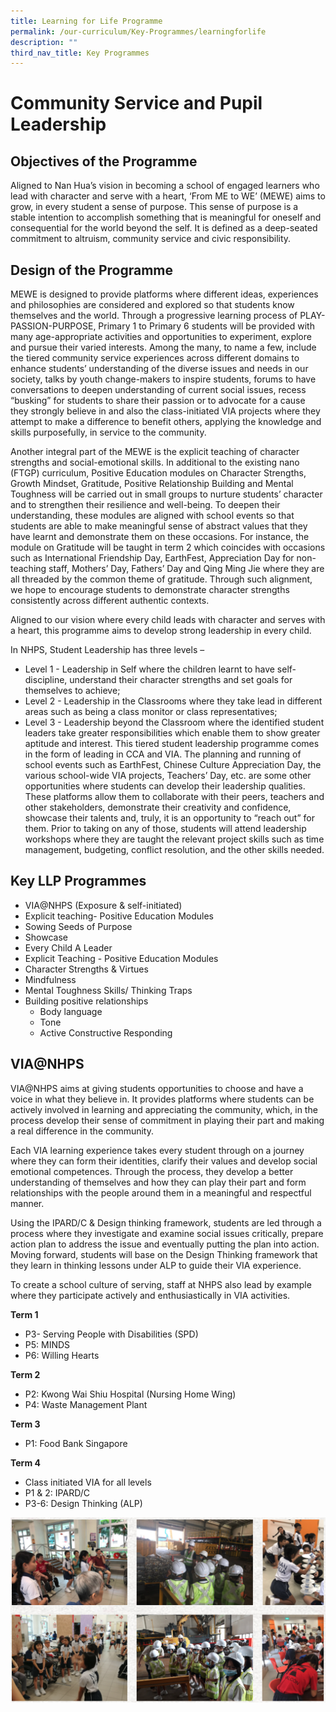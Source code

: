 ```yaml
---
title: Learning for Life Programme
permalink: /our-curriculum/Key-Programmes/learningforlife
description: ""
third_nav_title: Key Programmes
---
```

# Community Service and Pupil Leadership

## Objectives of the Programme

Aligned to Nan Hua’s vision in becoming a school of engaged learners who lead with character and serve with a heart, ‘From ME to WE’ (MEWE) aims to grow, in every student a sense of purpose. This sense of purpose is a stable intention to accomplish something that is meaningful for oneself and consequential for the world beyond the self. It is defined as a deep-seated commitment to altruism, community service and civic responsibility.

## Design of the Programme

MEWE is designed to provide platforms where different ideas, experiences and philosophies are considered and explored so that students know themselves and the world. Through a progressive learning process of PLAY-PASSION-PURPOSE, Primary 1 to Primary 6 students will be provided with many age-appropriate activities and opportunities to experiment, explore and pursue their varied interests. Among the many, to name a few, include the tiered community service experiences across different domains to enhance students’ understanding of the diverse issues and needs in our society, talks by youth change-makers to inspire students, forums to have conversations to deepen understanding of current social issues, recess “busking” for students to share their passion or to advocate for a cause they strongly believe in and also the class-initiated VIA projects where they attempt to make a difference to benefit others, applying the knowledge and skills purposefully, in service to the community.

Another integral part of the MEWE is the explicit teaching of character strengths and social-emotional skills. In additional to the existing nano (FTGP) curriculum, Positive Education modules on Character Strengths, Growth Mindset, Gratitude, Positive Relationship Building and Mental Toughness will be carried out in small groups to nurture students’ character and to strengthen their resilience and well-being. To deepen their understanding, these modules are aligned with school events so that students are able to make meaningful sense of abstract values that they have learnt and demonstrate them on these occasions. For instance, the module on Gratitude will be taught in term 2 which coincides with occasions such as International Friendship Day, EarthFest, Appreciation Day for non-teaching staff, Mothers’ Day, Fathers’ Day and Qing Ming Jie where they are all threaded by the common theme of gratitude. Through such alignment, we hope to encourage students to demonstrate character strengths consistently across different authentic contexts.

Aligned to our vision where every child leads with character and serves with a heart, this programme aims to develop strong leadership in every child.

In NHPS, Student Leadership has three levels –

* Level 1 - Leadership in Self where the children learnt to have self-discipline, understand their character strengths and set goals for themselves to achieve;
* Level 2 - Leadership in the Classrooms where they take lead in different areas such as being a class monitor or class representatives;
* Level 3 - Leadership beyond the Classroom where the identified student leaders take greater responsibilities which enable them to show greater aptitude and interest. This tiered student leadership programme comes in the form of leading in CCA and VIA. The planning and running of school events such as EarthFest, Chinese Culture Appreciation Day, the various school-wide VIA projects, Teachers’ Day, etc. are some other opportunities where students can develop their leadership qualities. These platforms allow them to collaborate with their peers, teachers and other stakeholders, demonstrate their creativity and confidence, showcase their talents and, truly, it is an opportunity to “reach out” for them. Prior to taking on any of those, students will attend leadership workshops where they are taught the relevant project skills such as time management, budgeting, conflict resolution, and the other skills needed.


## Key LLP Programmes

* VIA@NHPS (Exposure & self-initiated)
* Explicit teaching- Positive Education Modules
* Sowing Seeds of Purpose
* Showcase
* Every Child A Leader
* Explicit Teaching - Positive Education Modules
* Character Strengths & Virtues
* Mindfulness
* Mental Toughness Skills/ Thinking Traps
* Building positive relationships 
	- Body language
	- Tone
	- Active Constructive Responding

## VIA@NHPS

VIA@NHPS aims at giving students opportunities to choose and have a voice in what they believe in. It provides platforms where students can be actively involved in learning and appreciating the community, which, in the process develop their sense of commitment in playing their part and making a real difference in the community.

Each VIA learning experience takes every student through on a journey where they can form their identities, clarify their values and develop social emotional competences. Through the process, they develop a better understanding of themselves and how they can play their part and form relationships with the people around them in a meaningful and respectful manner.

Using the IPARD/C & Design thinking framework, students are led through a process where they investigate and examine social issues critically, prepare action plan to address the issue and eventually putting the plan into action. Moving forward, students will base on the Design Thinking framework that they learn in thinking lessons under ALP to guide their VIA experience.

To create a school culture of serving, staff at NHPS also lead by example where they participate actively and enthusiastically in VIA activities.

**Term 1**
* P3- Serving People with Disabilities (SPD)
* P5: MINDS
* P6: Willing Hearts

**Term 2**

* P2: Kwong Wai Shiu Hospital (Nursing Home Wing)
* P4: Waste Management Plant

**Term 3**

* P1: Food Bank Singapore

**Term 4**

* Class initiated VIA for all levels
* P1 & 2: IPARD/C
* P3-6: Design Thinking (ALP)

![](/images/Nanhua%20screenshot%202.png)